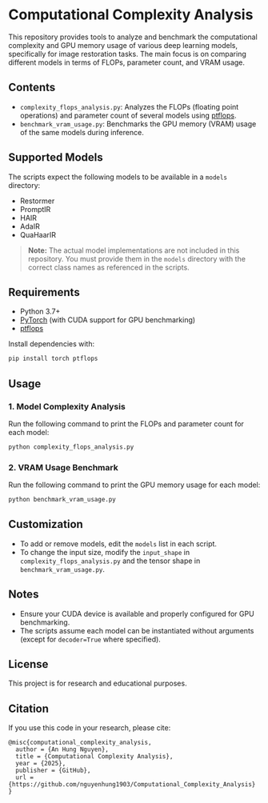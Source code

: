 # Computational Complexity Analysis

This repository provides tools to analyze and benchmark the computational complexity and GPU memory usage of various deep learning models, specifically for image restoration tasks. The main focus is on comparing different models in terms of FLOPs, parameter count, and VRAM usage.

## Contents
- `complexity_flops_analysis.py`: Analyzes the FLOPs (floating point operations) and parameter count of several models using [ptflops](https://github.com/sovrasov/flops-counter.pytorch).
- `benchmark_vram_usage.py`: Benchmarks the GPU memory (VRAM) usage of the same models during inference.

## Supported Models
The scripts expect the following models to be available in a `models` directory:
- Restormer
- PromptIR
- HAIR
- AdaIR
- QuaHaarIR

> **Note:** The actual model implementations are not included in this repository. You must provide them in the `models` directory with the correct class names as referenced in the scripts.

## Requirements
- Python 3.7+
- [PyTorch](https://pytorch.org/) (with CUDA support for GPU benchmarking)
- [ptflops](https://github.com/sovrasov/flops-counter.pytorch)

Install dependencies with:
```bash
pip install torch ptflops
```

## Usage

### 1. Model Complexity Analysis
Run the following command to print the FLOPs and parameter count for each model:
```bash
python complexity_flops_analysis.py
```

### 2. VRAM Usage Benchmark
Run the following command to print the GPU memory usage for each model:
```bash
python benchmark_vram_usage.py
```

## Customization
- To add or remove models, edit the `models` list in each script.
- To change the input size, modify the `input_shape` in `complexity_flops_analysis.py` and the tensor shape in `benchmark_vram_usage.py`.

## Notes
- Ensure your CUDA device is available and properly configured for GPU benchmarking.
- The scripts assume each model can be instantiated without arguments (except for `decoder=True` where specified).

## License
This project is for research and educational purposes.

## Citation
If you use this code in your research, please cite:
```
@misc{computational_complexity_analysis,
  author = {An Hung Nguyen},
  title = {Computational Complexity Analysis},
  year = {2025},
  publisher = {GitHub},
  url = {https://github.com/nguyenhung1903/Computational_Complexity_Analysis}
}
```
